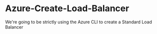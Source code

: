 # Azure-Create-Load-Balancer
We're going to be strictly using the Azure CLI to create a Standard Load Balancer
